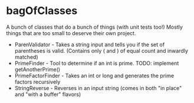 # bagOfClasses
A bunch of classes that do a bunch of things (with unit tests too!) Mostly things that are too small to deserve their own project. <br/>



* ParenValidator - Takes a string input and tells you if the set of parentheses is valid. (Contains only ( and ) of equal count and inwardly matched) <br/>
* PrimeFinder - Tool to determine if an int is prime. TODO: implement getAnotherPrime() <br/>
* PrimeFactorFinder - Takes an int or long and generates the prime factors recursively <br/>
* StringReverse - Reverses in an input string (comes in both "in place" and "with a buffer" flavors) <br/>
